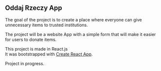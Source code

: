 ## Oddaj Rzeczy App


The goal of the project is to create a place where everyone can give unnecessary items to trusted institutions.

The project will be a website App with a simple form that will make it easier for users to donate items.

This project is made in React.js <br/>
It was bootstrapped with [Create React App](https://github.com/facebook/create-react-app).

Project in progress.

